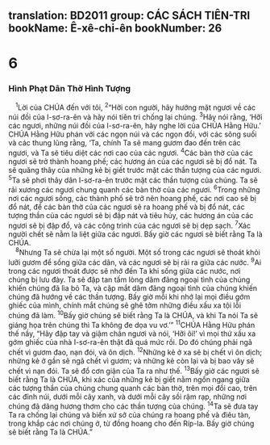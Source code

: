 translation: BD2011
group: CÁC SÁCH TIÊN-TRI
bookName: Ê-xê-chi-ên 
bookNumber: 26
-------

<div class="title"><h1>6</h1><h3>Hình Phạt Dân Thờ Hình Tượng</h3></div>
<span class="verse exe_6_1"> <sup>1</sup>Lời của CHÚA đến với tôi, </span>
<span class="verse exe_6_2"><sup>2</sup>“Hỡi con người, hãy hướng mặt ngươi về các núi đồi của I-sơ-ra-ên và hãy nói tiên tri chống lại chúng. </span>
<span class="verse exe_6_3"><sup>3</sup>Hãy nói rằng, ‘Hỡi các ngươi, những núi đồi của I-sơ-ra-ên, hãy nghe lời của CHÚA Hằng Hữu.’ CHÚA Hằng Hữu phán với các ngọn núi và các ngọn đồi, với các sông suối và các thung lũng rằng, ‘Ta, chính Ta sẽ mang gươm đao đến trên các ngươi, và Ta sẽ tiêu diệt các nơi cao của các ngươi. </span>
<span class="verse exe_6_4"><sup>4</sup>Các bàn thờ của các ngươi sẽ trở thành hoang phế; các hương án của các ngươi sẽ bị đổ nát. Ta sẽ quăng thây của những kẻ bị giết trước mặt các thần tượng của các ngươi. </span>
<span class="verse exe_6_5"><sup>5</sup>Ta sẽ phơi thây dân I-sơ-ra-ên trước mặt các thần tượng của chúng. Ta sẽ rải xương các ngươi chung quanh các bàn thờ của các ngươi. </span>
<span class="verse exe_6_6"><sup>6</sup>Trong những nơi các ngươi sống, các thành phố sẽ trở nên hoang phế, các nơi cao sẽ bị đổ nát, để các bàn thờ của các ngươi sẽ ra hoang phế và bị đổ nát, các tượng thần của các ngươi sẽ bị đập nát và tiêu hủy, các hương án của các ngươi sẽ bị đập đổ, và các công trình của các ngươi sẽ bị dẹp sạch. </span>
<span class="verse exe_6_7"><sup>7</sup>Xác người chết sẽ nằm la liệt giữa các ngươi. Bấy giờ các ngươi sẽ biết rằng Ta là CHÚA.<br/></span>
<span class="verse exe_6_8"> <sup>8</sup>Nhưng Ta sẽ chừa lại một số người. Một số trong các ngươi sẽ thoát khỏi lưỡi gươm để sống giữa các dân, và các ngươi sẽ bị rải ra giữa các nước. </span>
<span class="verse exe_6_9"><sup>9</sup>Ai trong các ngươi thoát được sẽ nhớ đến Ta khi sống giữa các nước, nơi chúng bị lưu đày. Ta sẽ đập tan tấm lòng dâm đãng ngoại tình của chúng khiến chúng đã lìa bỏ Ta, và cặp mắt dâm đãng ngoại tình của chúng khiến chúng đã hướng về các thần tượng. Bấy giờ mỗi khi nhớ lại mọi điều gớm ghiếc của mình, chính mắt chúng sẽ ghê tởm những điều xấu xa tội lỗi chúng đã làm. </span>
<span class="verse exe_6_10"><sup>10</sup>Bấy giờ chúng sẽ biết rằng Ta là CHÚA, và khi Ta nói Ta sẽ giáng họa trên chúng thì Ta không đe dọa vu vơ.’” </span>
<span class="verse exe_6_11"><sup>11</sup>CHÚA Hằng Hữu phán thế nầy, “Hãy đập tay và giậm chân ngươi và nói, ‘Hỡi ôi!’ vì mọi thứ xấu xa gớm ghiếc của nhà I-sơ-ra-ên thật đã quá mức rồi. Do đó chúng phải ngã chết vì gươm đao, nạn đói, và ôn dịch. </span>
<span class="verse exe_6_12"><sup>12</sup>Những kẻ ở xa sẽ bị chết vì ôn dịch; những kẻ ở gần sẽ ngã chết vì gươm; và những kẻ còn lại và bị bao vây sẽ chết vì nạn đói. Ta sẽ đổ cơn giận của Ta ra như thế. </span>
<span class="verse exe_6_13"><sup>13</sup>Bấy giờ các ngươi sẽ biết rằng Ta là CHÚA, khi xác của những kẻ bị giết nằm ngổn ngang giữa các tượng thần của chúng chung quanh các bàn thờ, trên mọi đồi cao, trên các đỉnh núi, dưới mỗi cây xanh, và dưới mỗi cây sồi rậm rạp, những nơi chúng đã dâng hương thơm cho các thần tượng của chúng. </span>
<span class="verse exe_6_14"><sup>14</sup>Ta sẽ đưa tay Ta ra chống lại chúng và biến xứ sở của chúng ra hoang phế và điêu tàn, trong khắp các nơi chúng ở, từ đồng hoang cho đến Ríp-la. Bấy giờ chúng sẽ biết rằng Ta là CHÚA.”<br/></span>
